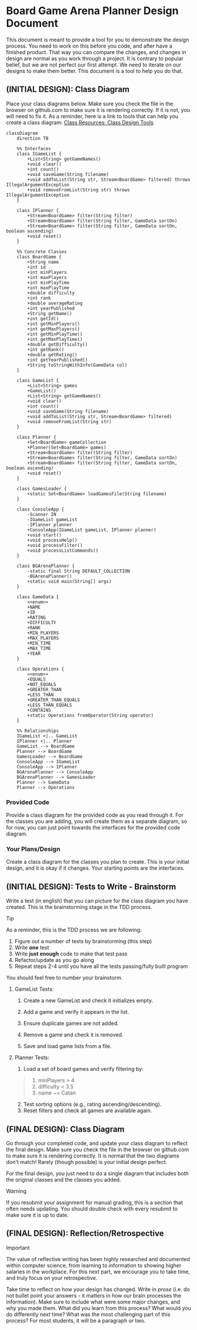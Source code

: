 # Board Game Arena Planner Design Document


This document is meant to provide a tool for you to demonstrate the design process. You need to work on this before you code, and after have a finished product. That way you can compare the changes, and changes in design are normal as you work through a project. It is contrary to popular belief, but we are not perfect our first attempt. We need to iterate on our designs to make them better. This document is a tool to help you do that.


## (INITIAL DESIGN): Class Diagram 

Place your class diagrams below. Make sure you check the file in the browser on github.com to make sure it is rendering correctly. If it is not, you will need to fix it. As a reminder, here is a link to tools that can help you create a class diagram: [Class Resources: Class Design Tools](https://github.com/CS5004-khoury-lionelle/Resources?tab=readme-ov-file#uml-design-tools)
```mermaid
classDiagram
    direction TB
    
    %% Interfaces
    class IGameList {
        +List<String> getGameNames()
        +void clear()
        +int count()
        +void saveGame(String filename)
        +void addToList(String str, Stream<BoardGame> filtered) throws IllegalArgumentException
        +void removeFromList(String str) throws IllegalArgumentException
    }

    class IPlanner {
        +Stream<BoardGame> filter(String filter)
        +Stream<BoardGame> filter(String filter, GameData sortOn)
        +Stream<BoardGame> filter(String filter, GameData sortOn, boolean ascending)
        +void reset()
    }

    %% Concrete Classes
    class BoardGame {
        +String name
        +int id
        +int minPlayers
        +int maxPlayers
        +int minPlayTime
        +int maxPlayTime
        +double difficulty
        +int rank
        +double averageRating
        +int yearPublished
        +String getName()
        +int getId()
        +int getMinPlayers()
        +int getMaxPlayers()
        +int getMinPlayTime()
        +int getMaxPlayTime()
        +double getDifficulty()
        +int getRank()
        +double getRating()
        +int getYearPublished()
        +String toStringWithInfo(GameData col)
    }

    class GameList {
        +List<String> games
        +GameList()
        +List<String> getGameNames()
        +void clear()
        +int count()
        +void saveGame(String filename)
        +void addToList(String str, Stream<BoardGame> filtered)
        +void removeFromList(String str)
    }

    class Planner {
        +Set<BoardGame> gameCollection
        +Planner(Set<BoardGame> games)
        +Stream<BoardGame> filter(String filter)
        +Stream<BoardGame> filter(String filter, GameData sortOn)
        +Stream<BoardGame> filter(String filter, GameData sortOn, boolean ascending)
        +void reset()
    }

    class GamesLoader {
        +static Set<BoardGame> loadGamesFile(String filename)
    }

    class ConsoleApp {
        -Scanner IN
        -IGameList gameList
        -IPlanner planner
        +ConsoleApp(IGameList gameList, IPlanner planner)
        +void start()
        +void processHelp()
        +void processFilter()
        +void processListCommands()
    }

    class BGArenaPlanner {
        -static final String DEFAULT_COLLECTION
        -BGArenaPlanner()
        +static void main(String[] args)
    }

    class GameData {
        <<enum>>
        +NAME
        +ID
        +RATING
        +DIFFICULTY
        +RANK
        +MIN_PLAYERS
        +MAX_PLAYERS
        +MIN_TIME
        +MAX_TIME
        +YEAR
    }

    class Operations {
        <<enum>>
        +EQUALS
        +NOT_EQUALS
        +GREATER_THAN
        +LESS_THAN
        +GREATER_THAN_EQUALS
        +LESS_THAN_EQUALS
        +CONTAINS
        +static Operations fromOperator(String operator)
    }

    %% Relationships
    IGameList <|.. GameList
    IPlanner <|.. Planner
    GameList --> BoardGame
    Planner --> BoardGame
    GamesLoader --> BoardGame
    ConsoleApp --> IGameList
    ConsoleApp --> IPlanner
    BGArenaPlanner --> ConsoleApp
    BGArenaPlanner --> GamesLoader
    Planner --> GameData
    Planner --> Operations

```
### Provided Code

Provide a class diagram for the provided code as you read through it.  For the classes you are adding, you will create them as a separate diagram, so for now, you can just point towards the interfaces for the provided code diagram.



### Your Plans/Design

Create a class diagram for the classes you plan to create. This is your initial design, and it is okay if it changes. Your starting points are the interfaces. 





## (INITIAL DESIGN): Tests to Write - Brainstorm

Write a test (in english) that you can picture for the class diagram you have created. This is the brainstorming stage in the TDD process. 

> [!TIP]
> As a reminder, this is the TDD process we are following:
> 1. Figure out a number of tests by brainstorming (this step)
> 2. Write **one** test
> 3. Write **just enough** code to make that test pass
> 4. Refactor/update  as you go along
> 5. Repeat steps 2-4 until you have all the tests passing/fully built program

You should feel free to number your brainstorm. 

1. GameList Tests:
    
    1. Create a new GameList and check it initializes empty. 
    
    2. Add a game and verify it appears in the list.
    
    3. Ensure duplicate games are not added. 

    4. Remove a game and check it is removed.

    5. Save and load game lists from a file.

2.  Planner Tests:

    1. Load a set of board games and verify filtering by:
    > 1. minPlayers > 4
    > 2. difficulty < 3.5
    > 3. name ~= Catan
    2. Test sorting options (e.g., rating ascending/descending).
    3. Reset filters and check all games are available again.





## (FINAL DESIGN): Class Diagram

Go through your completed code, and update your class diagram to reflect the final design. Make sure you check the file in the browser on github.com to make sure it is rendering correctly. It is normal that the two diagrams don't match! Rarely (though possible) is your initial design perfect. 

For the final design, you just need to do a single diagram that includes both the original classes and the classes you added. 

> [!WARNING]
> If you resubmit your assignment for manual grading, this is a section that often needs updating. You should double check with every resubmit to make sure it is up to date.





## (FINAL DESIGN): Reflection/Retrospective

> [!IMPORTANT]
> The value of reflective writing has been highly researched and documented within computer science, from learning to information to showing higher salaries in the workplace. For this next part, we encourage you to take time, and truly focus on your retrospective.

Take time to reflect on how your design has changed. Write in *prose* (i.e. do not bullet point your answers - it matters in how our brain processes the information). Make sure to include what were some major changes, and why you made them. What did you learn from this process? What would you do differently next time? What was the most challenging part of this process? For most students, it will be a paragraph or two. 
